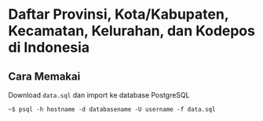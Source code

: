 # Daftar Provinsi, Kota/Kabupaten, Kecamatan, Kelurahan, dan Kodepos di Indonesia

## Cara Memakai

Download `data.sql` dan import ke database PostgreSQL

```
~$ psql -h hostname -d databasename -U username -f data.sql
```